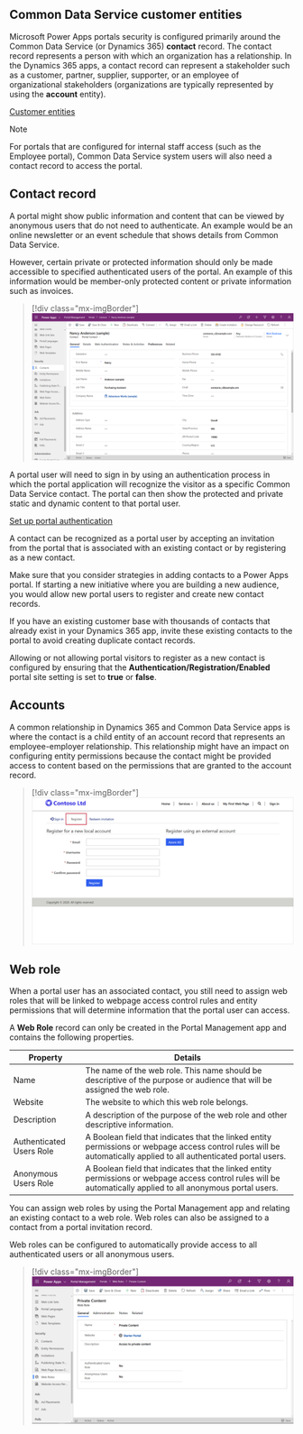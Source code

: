 ## Common Data Service customer entities

Microsoft Power Apps portals security is configured primarily around the Common Data Service (or Dynamics 365) **contact** record. The contact record represents a person with which an organization has a relationship. In the Dynamics 365 apps, a contact record can represent a stakeholder such as a customer, partner, supplier, supporter, or an employee of organizational stakeholders (organizations are typically represented by using the **account** entity).

[Customer entities](https://docs.microsoft.com/powerapps/developer/common-data-service/customer-entities-account-contact/?azure-portal=true)

> [!NOTE]
> For portals that are configured for internal staff access (such as the Employee portal), Common Data Service system users will also need a contact record to access the portal.

## Contact record

A portal might show public information and content that can be viewed by anonymous users that do not need to authenticate. An example would be an online newsletter or an event schedule that shows details from Common Data Service.

However, certain private or protected information should only be made accessible to specified authenticated users of the portal. An example of this information would be member-only protected content or private information such as invoices.

<!--image of contact record -->
> [!div class="mx-imgBorder"]
> [![Contact record](../media/portal-contact.png)](../media/portal-contact.png#lightbox)

A portal user will need to sign in by using an authentication process in which the portal application will recognize the visitor as a specific Common Data Service contact. The portal can then show the protected and private static and dynamic content to that portal user.

[Set up portal authentication](https://docs.microsoft.com/powerapps/maker/portals/configure/configure-portal-authentication/?azure-portal=true)

A contact can be recognized as a portal user by accepting an invitation from the portal that is associated with an existing contact or by registering as a new contact.

Make sure that you consider strategies in adding contacts to a Power Apps portal. If starting a new initiative where you are building a new audience, you would allow new portal users to register and create new contact records.

If you have an existing customer base with thousands of contacts that already exist in your Dynamics 365 app, invite these existing contacts to the portal to avoid creating duplicate contact records.

Allowing or not allowing portal visitors to register as a new contact is configured by ensuring that the **Authentication/Registration/Enabled** portal site setting is set to **true** or **false**.

## Accounts

A common relationship in Dynamics 365 and Common Data Service apps is where the contact is a child entity of an account record that represents an employee-employer relationship. This relationship might have an impact on configuring entity permissions because the contact might be provided access to content based on the permissions that are granted to the account record.

<!--image of portal user registering-->
> [!div class="mx-imgBorder"]
> [![Contact Registration](../media/contact-registration.png)](../media/contact-registration.png#lightbox)

## Web role

When a portal user has an associated contact, you still need to assign web roles that will be linked to webpage access control rules and entity permissions that will determine information that the portal user can access.

A **Web Role** record can only be created in the Portal Management app and contains the following properties.

| Property | Details |
| --- | --- |
| Name | The name of the web role. This name should be descriptive of the purpose or audience that will be assigned the web role. |
| Website | The website to which this web role belongs. |
| Description | A description of the purpose of the web role and other descriptive information. |
| Authenticated Users Role | A Boolean field that indicates that the linked entity permissions or webpage access control rules will be automatically applied to all authenticated portal users. |
| Anonymous Users Role |  A Boolean field that indicates that the linked entity permissions or webpage access control rules will be automatically applied to all anonymous portal users. |

You can assign web roles by using the Portal Management app and relating an existing contact to a web role. Web roles can also be assigned to a contact from a portal invitation record.

Web roles can be configured to automatically provide access to all authenticated users or all anonymous users.

> [!div class="mx-imgBorder"]
> [![Web role](../media/web-role.png)](../media/web-role.png#lightbox)
